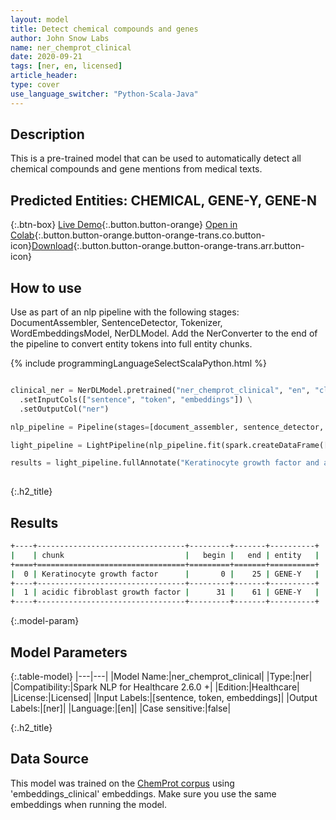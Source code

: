 ```yaml
---
layout: model
title: Detect chemical compounds and genes
author: John Snow Labs
name: ner_chemprot_clinical
date: 2020-09-21
tags: [ner, en, licensed]
article_header:
type: cover
use_language_switcher: "Python-Scala-Java"
---
```


## Description
This is a pre-trained model that can be used to automatically detect all chemical compounds and gene mentions from medical texts. 
## Predicted Entities: CHEMICAL, GENE-Y, GENE-N

{:.btn-box}
[Live Demo](https://demo.johnsnowlabs.com/healthcare/NER_CHEMPROT_CLINICAL/){:.button.button-orange}
[Open in Colab](https://colab.research.google.com/github/JohnSnowLabs/spark-nlp-workshop/blob/master/tutorials/streamlit_notebooks/healthcare/NER_CHEMPROT_CLINICAL.ipynb){:.button.button-orange.button-orange-trans.co.button-icon}[Download](https://s3.amazonaws.com/auxdata.johnsnowlabs.com/clinical/models/ner_chemprot_clinical_en_2.5.5_2.4_1599360199717.zip){:.button.button-orange.button-orange-trans.arr.button-icon}
## How to use

Use as part of an nlp pipeline with the following stages: DocumentAssembler, SentenceDetector, Tokenizer, WordEmbeddingsModel, NerDLModel. Add the NerConverter to the end of the pipeline to convert entity tokens into full entity chunks.

<div class="tabs-box" markdown="1">

{% include programmingLanguageSelectScalaPython.html %}

```python

clinical_ner = NerDLModel.pretrained("ner_chemprot_clinical", "en", "clinical/models") \
  .setInputCols(["sentence", "token", "embeddings"]) \
  .setOutputCol("ner")

nlp_pipeline = Pipeline(stages=[document_assembler, sentence_detector, tokenizer, word_embeddings, clinical_ner, ner_converter])

light_pipeline = LightPipeline(nlp_pipeline.fit(spark.createDataFrame([['']]).toDF("text")))

results = light_pipeline.fullAnnotate("Keratinocyte growth factor and acidic fibroblast growth factor are mitogens for primary cultures of mammary epithelium.")
    
```
</div>

{:.h2_title}
## Results

```bash
+----+---------------------------------+---------+-------+----------+
|    | chunk                           |   begin |   end | entity   |
+====+=================================+=========+=======+==========+
|  0 | Keratinocyte growth factor      |       0 |    25 | GENE-Y   |
+----+---------------------------------+---------+-------+----------+
|  1 | acidic fibroblast growth factor |      31 |    61 | GENE-Y   |
+----+---------------------------------+---------+-------+----------+
```

{:.model-param}
## Model Parameters

{:.table-model}
|---|---|
|Model Name:|ner_chemprot_clinical|
|Type:|ner|
|Compatibility:|Spark NLP for Healthcare 2.6.0 +|
|Edition:|Healthcare|
|License:|Licensed|
|Input Labels:|[sentence, token, embeddings]|
|Output Labels:|[ner]|
|Language:|[en]|
|Case sensitive:|false|

{:.h2_title}
## Data Source
This model was trained on the <a href="https://biocreative.bioinformatics.udel.edu/"> ChemProt corpus</a> using 'embeddings_clinical' embeddings. Make sure you use the same embeddings when running the model. 

